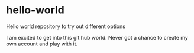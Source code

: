 # hello-world
Hello world repository to try out different options

I am excited to get into this git hub world. Never got a chance to create my own account and play with it.
